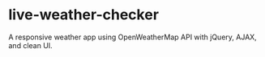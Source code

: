 # live-weather-checker
A responsive weather app using OpenWeatherMap API with jQuery, AJAX, and clean UI.
